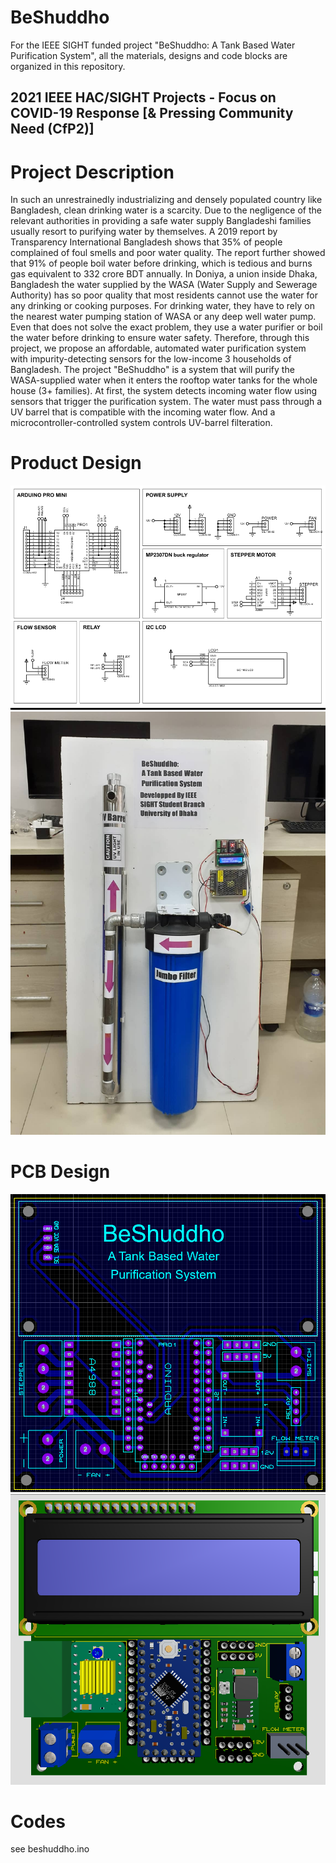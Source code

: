 # BeShuddho
For the IEEE SIGHT funded project "BeShuddho: A Tank Based Water Purification System", all the materials, designs and code blocks are organized in this repository.
## 2021 IEEE HAC/SIGHT Projects - Focus on COVID-19 Response [& Pressing Community Need (CfP2)]
# Project Description

In such an unrestrainedly industrializing and densely populated country like Bangladesh, clean drinking
water is a scarcity. Due to the negligence of the relevant authorities in providing a safe water supply
Bangladeshi families usually resort to purifying water by themselves. A 2019 report by Transparency
International Bangladesh shows that 35% of people complained of foul smells and poor water quality. The
report further showed that 91% of people boil water before drinking, which is tedious and burns gas
equivalent to 332 crore BDT annually. In Doniya, a union inside Dhaka, Bangladesh the water supplied by the
WASA (Water Supply and Sewerage Authority) has so poor quality that most residents cannot use the water
for any drinking or cooking purposes. For drinking water, they have to rely on the nearest water pumping
station of WASA or any deep well water pump. Even that does not solve the exact problem, they use a water
purifier or boil the water before drinking to ensure water safety. Therefore, through this project, we propose
an affordable, automated water purification system with impurity-detecting sensors for the low-income 3
households of Bangladesh. The project "BeShuddho" is a system that will purify the WASA-supplied water
when it enters the rooftop water tanks for the whole house (3+ families). At first, the system detects incoming
water flow using sensors that trigger the purification system. The water must pass through a UV barrel that is
compatible with the incoming water flow. And a microcontroller-controlled system controls UV-barrel filteration.

# Product Design
![product schematic](images/productSchematic.png)
![final product](images/finalProduct.png)
# PCB Design
![pcb design](images/pcb.png)
![pcb model](images/pcbModel.png)
# Codes
see beshuddho.ino
